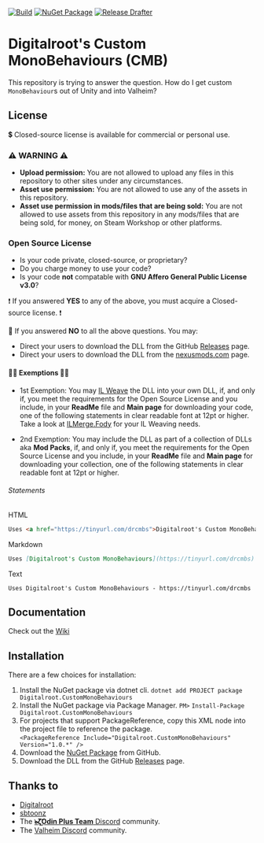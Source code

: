 ﻿[![Build](https://github.com/Digitalroot-Valheim/Digitalroot.CustomMonoBehaviours/actions/workflows/builder.yml/badge.svg)](https://github.com/Digitalroot-Valheim/Digitalroot.CustomMonoBehaviours/actions/workflows/builder.yml)
[![NuGet Package](https://github.com/Digitalroot-Valheim/Digitalroot.CustomMonoBehaviours/actions/workflows/publish.yml/badge.svg)](https://github.com/Digitalroot-Valheim/Digitalroot.CustomMonoBehaviours/actions/workflows/publish.yml)
[![Release Drafter](https://github.com/Digitalroot-Valheim/Digitalroot.CustomMonoBehaviours/actions/workflows/drafter.yml/badge.svg)](https://github.com/Digitalroot-Valheim/Digitalroot.CustomMonoBehaviours/actions/workflows/drafter.yml)

# Digitalroot's Custom MonoBehaviours (CMB)

This repository is trying to answer the question. How do I get custom `MonoBehaviour`s out of Unity and into Valheim? 

## License
:heavy_dollar_sign: Closed-source license is available for commercial or personal use.

### :warning: WARNING :warning:
- **Upload permission:** You are not allowed to upload any files in this repository to other sites under any circumstances.  
- **Asset use permission:** You are not allowed to use any of the assets in this repository.  
- **Asset use permission in mods/files that are being sold:** You are not allowed to use assets from this repository in any mods/files that are being sold, for money, on Steam Workshop or other platforms.  

### Open Source License
- Is your code private, closed-source, or proprietary?
- Do you charge money to use your code?
- Is your code **not** compatable with **GNU Affero General Public License v3.0**?

:exclamation: If you answered **YES** to any of the above, you must acquire a Closed-source license. :exclamation:

:page_with_curl: If you answered **NO** to all the above questions. You may:
- Direct your users to download the DLL from the GitHub [Releases](https://github.com/Digitalroot-Valheim/Digitalroot.CustomMonoBehaviours/releases) page.
- Direct your users to download the DLL from the [nexusmods.com](https://www.nexusmods.com/valheim/mods/1401) page.

#### :man_judge: Exemptions :woman_judge:
- 1st Exemption: You may [IL Weave](https://michielsioen.be/2017-10-21-il-weaving/) the DLL into your own DLL, if, and only if, you meet the requirements for the Open Source License and you include, in your **ReadMe** file and **Main page** for downloading your code, one of the following statements in clear readable font at 12pt or higher. Take a look at [ILMerge.Fody](https://github.com/tom-englert/ILMerge.Fody) for your IL Weaving needs.

- 2nd Exemption: You may include the DLL as part of a collection of DLLs aka **Mod Packs**, if, and only if, you meet the requirements for the Open Source License and you include, in your **ReadMe** file and **Main page** for downloading your collection, one of the following statements in clear readable font at 12pt or higher.

###### Statements 

HTML  
```html
Uses <a href="https://tinyurl.com/drcmbs">Digitalroot's Custom MonoBehaviours</a> 
```
Markdown  
```markdown
Uses [Digitalroot's Custom MonoBehaviours](https://tinyurl.com/drcmbs)
```
Text  
```
Uses Digitalroot's Custom MonoBehaviours - https://tinyurl.com/drcmbs
```

## Documentation
Check out the [Wiki](https://github.com/Digitalroot-Valheim/Digitalroot.CustomMonoBehaviours/wiki)

## Installation
There are a few choices for installation:
1. Install the NuGet package via dotnet cli. `dotnet add PROJECT package Digitalroot.CustomMonoBehaviours`
1. Install the NuGet package via Package Manager. `PM>` `Install-Package Digitalroot.CustomMonoBehaviours`
1.  For projects that support PackageReference, copy this XML node into the project file to reference the package. <br />`<PackageReference Include="Digitalroot.CustomMonoBehaviours" Version="1.0.*" />`
1. Download the [NuGet Package](https://github.com/Digitalroot-Valheim/Digitalroot.CustomMonoBehaviours/packages/912070) from GitHub.
1. Download the DLL from the GitHub [Releases](https://github.com/Digitalroot-Valheim/Digitalroot.CustomMonoBehaviours/releases) page.

## Thanks to 
- <a href="https://github.com/Digitalroot" target="_blank">Digitalroot</a>
- <a href="https://github.com/sbtoonz" target="_blank">sbtoonz</a>
- The <a href="https://discord.gg/BHbTumqG7U" target="_blank"><b>๖̶̶̶ζ͜͡Odin Plus Team</b> Discord</a> community. 
- The <a href="https://discord.gg/GUEBuCuAMz" target="_blank">Valheim Discord</a> community.

